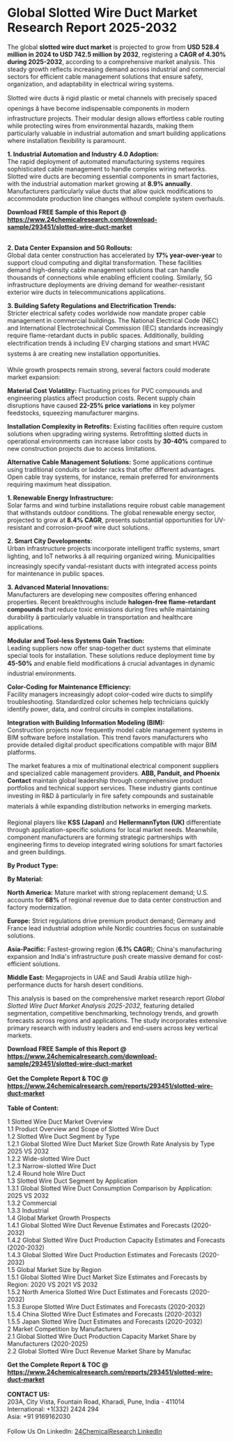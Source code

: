 <h1>Global Slotted Wire Duct Market Research Report 2025-2032</h1><p>The global <strong>slotted wire duct market</strong> is projected to grow from <strong>USD 528.4 million in 2024 to USD 742.5 million by 2032</strong>, registering a <strong>CAGR of 4.30% during 2025-2032</strong>, according to a comprehensive market analysis. This steady growth reflects increasing demand across industrial and commercial sectors for efficient cable management solutions that ensure safety, organization, and adaptability in electrical wiring systems.</p><p>Slotted wire ducts â rigid plastic or metal channels with precisely spaced openings â have become indispensable components in modern infrastructure projects. Their modular design allows effortless cable routing while protecting wires from environmental hazards, making them particularly valuable in industrial automation and smart building applications where installation flexibility is paramount.</p><p><strong>1. Industrial Automation and Industry 4.0 Adoption:</strong><br>
The rapid deployment of automated manufacturing systems requires sophisticated cable management to handle complex wiring networks. Slotted wire ducts are becoming essential components in smart factories, with the industrial automation market growing at <strong>8.9% annually</strong>. Manufacturers particularly value ducts that allow quick modifications to accommodate production line changes without complete system overhauls.</p><div><b>Download FREE Sample of this Report @ 
            <a href="https://www.24chemicalresearch.com/download-sample/293451/slotted-wire-duct-market">
            https://www.24chemicalresearch.com/download-sample/293451/slotted-wire-duct-market</a></b></div><br><p><strong>2. Data Center Expansion and 5G Rollouts:</strong><br>
Global data center construction has accelerated by <strong>17% year-over-year</strong> to support cloud computing and digital transformation. These facilities demand high-density cable management solutions that can handle thousands of connections while enabling efficient cooling. Similarly, 5G infrastructure deployments are driving demand for weather-resistant exterior wire ducts in telecommunications applications.</p><p><strong>3. Building Safety Regulations and Electrification Trends:</strong><br>
Stricter electrical safety codes worldwide now mandate proper cable management in commercial buildings. The National Electrical Code (NEC) and International Electrotechnical Commission (IEC) standards increasingly require flame-retardant ducts in public spaces. Additionally, building electrification trends â including EV charging stations and smart HVAC systems â are creating new installation opportunities.</p><p>While growth prospects remain strong, several factors could moderate market expansion:</p><p><strong>Material Cost Volatility:</strong> Fluctuating prices for PVC compounds and engineering plastics affect production costs. Recent supply chain disruptions have caused <strong>22-25% price variations</strong> in key polymer feedstocks, squeezing manufacturer margins.</p><p><strong>Installation Complexity in Retrofits:</strong> Existing facilities often require custom solutions when upgrading wiring systems. Retrofitting slotted ducts in operational environments can increase labor costs by <strong>30-40%</strong> compared to new construction projects due to access limitations.</p><p><strong>Alternative Cable Management Solutions:</strong> Some applications continue using traditional conduits or ladder racks that offer different advantages. Open cable tray systems, for instance, remain preferred for environments requiring maximum heat dissipation.</p><p><strong>1. Renewable Energy Infrastructure:</strong><br>
Solar farms and wind turbine installations require robust cable management that withstands outdoor conditions. The global renewable energy sector, projected to grow at <strong>8.4% CAGR</strong>, presents substantial opportunities for UV-resistant and corrosion-proof wire duct solutions.</p><p><strong>2. Smart City Developments:</strong><br>
Urban infrastructure projects incorporate intelligent traffic systems, smart lighting, and IoT networks â all requiring organized wiring. Municipalities increasingly specify vandal-resistant ducts with integrated access points for maintenance in public spaces.</p><p><strong>3. Advanced Material Innovations:</strong><br>
Manufacturers are developing new composites offering enhanced properties. Recent breakthroughs include <strong>halogen-free flame-retardant compounds</strong> that reduce toxic emissions during fires while maintaining durability â particularly valuable in transportation and healthcare applications.</p><p><strong>Modular and Tool-less Systems Gain Traction:</strong><br>
	Leading suppliers now offer snap-together duct systems that eliminate special tools for installation. These solutions reduce deployment time by <strong>45-50%</strong> and enable field modifications â crucial advantages in dynamic industrial environments.</p><p><strong>Color-Coding for Maintenance Efficiency:</strong><br>
	Facility managers increasingly adopt color-coded wire ducts to simplify troubleshooting. Standardized color schemes help technicians quickly identify power, data, and control circuits in complex installations.</p><p><strong>Integration with Building Information Modeling (BIM):</strong><br>
	Construction projects now frequently model cable management systems in BIM software before installation. This trend favors manufacturers who provide detailed digital product specifications compatible with major BIM platforms.</p><p>The market features a mix of multinational electrical component suppliers and specialized cable management providers. <strong>ABB, Panduit, and Phoenix Contact</strong> maintain global leadership through comprehensive product portfolios and technical support services. These industry giants continue investing in R&amp;D â particularly in fire safety compounds and sustainable materials â while expanding distribution networks in emerging markets.</p><p>Regional players like <strong>KSS (Japan)</strong> and <strong>HellermannTyton (UK)</strong> differentiate through application-specific solutions for local market needs. Meanwhile, component manufacturers are forming strategic partnerships with engineering firms to develop integrated wiring solutions for smart factories and green buildings.</p><p><strong>By Product Type:</strong></p><p><strong>By Material:</strong></p><p><strong>North America:</strong> Mature market with strong replacement demand; U.S. accounts for <strong>68%</strong> of regional revenue due to data center construction and factory modernization.</p><p><strong>Europe:</strong> Strict regulations drive premium product demand; Germany and France lead industrial adoption while Nordic countries focus on sustainable solutions.</p><p><strong>Asia-Pacific:</strong> Fastest-growing region (<strong>6.1% CAGR</strong>); China's manufacturing expansion and India's infrastructure push create massive demand for cost-efficient solutions.</p><p><strong>Middle East:</strong> Megaprojects in UAE and Saudi Arabia utilize high-performance ducts for harsh desert conditions.</p><p>This analysis is based on the comprehensive market research report <em>Global Slotted Wire Duct Market Analysis 2025-2032</em>, featuring detailed segmentation, competitive benchmarking, technology trends, and growth forecasts across regions and applications. The study incorporates extensive primary research with industry leaders and end-users across key vertical markets.</p><div><b>Download FREE Sample of this Report @ 
            <a href="https://www.24chemicalresearch.com/download-sample/293451/slotted-wire-duct-market">
            https://www.24chemicalresearch.com/download-sample/293451/slotted-wire-duct-market</a></b></div><br><div><b>Get the Complete Report & TOC @ 
            <a href="https://www.24chemicalresearch.com/reports/293451/slotted-wire-duct-market">
            https://www.24chemicalresearch.com/reports/293451/slotted-wire-duct-market</a></b></div><br>
            <b>Table of Content:</b><p>1 Slotted Wire Duct Market Overview<br />
    1.1 Product Overview and Scope of Slotted Wire Duct<br />
    1.2 Slotted Wire Duct Segment by Type<br />
        1.2.1 Global Slotted Wire Duct Market Size Growth Rate Analysis by Type 2025 VS 2032<br />
        1.2.2 Wide-slotted Wire Duct<br />
        1.2.3 Narrow-slotted Wire Duct<br />
        1.2.4 Round hole Wire Duct<br />
    1.3 Slotted Wire Duct Segment by Application<br />
        1.3.1 Global Slotted Wire Duct Consumption Comparison by Application: 2025 VS 2032<br />
        1.3.2 Commercial<br />
        1.3.3 Industrial<br />
    1.4 Global Market Growth Prospects<br />
        1.4.1 Global Slotted Wire Duct Revenue Estimates and Forecasts (2020-2032)<br />
        1.4.2 Global Slotted Wire Duct Production Capacity Estimates and Forecasts (2020-2032)<br />
        1.4.3 Global Slotted Wire Duct Production Estimates and Forecasts (2020-2032)<br />
    1.5 Global Market Size by Region<br />
        1.5.1 Global Slotted Wire Duct Market Size Estimates and Forecasts by Region: 2020 VS 2021 VS 2032<br />
        1.5.2 North America Slotted Wire Duct Estimates and Forecasts (2020-2032)<br />
        1.5.3 Europe Slotted Wire Duct Estimates and Forecasts (2020-2032)<br />
        1.5.4 China Slotted Wire Duct Estimates and Forecasts (2020-2032)<br />
        1.5.5 Japan Slotted Wire Duct Estimates and Forecasts (2020-2032)<br />
2 Market Competition by Manufacturers<br />
    2.1 Global Slotted Wire Duct Production Capacity Market Share by Manufacturers (2020-2025)<br />
    2.2 Global Slotted Wire Duct Revenue Market Share by Manufac</p><div><b>Get the Complete Report & TOC @ 
            <a href="https://www.24chemicalresearch.com/reports/293451/slotted-wire-duct-market">
            https://www.24chemicalresearch.com/reports/293451/slotted-wire-duct-market</a></b></div><br><b>CONTACT US:</b><br>
            203A, City Vista, Fountain Road, Kharadi, Pune, India - 411014<br>
            International: +1(332) 2424 294<br>
            Asia: +91 9169162030 <br><br>
            Follow Us On LinkedIn: <a href="https://www.linkedin.com/company/24chemicalresearch/">24ChemicalResearch LinkedIn</a>